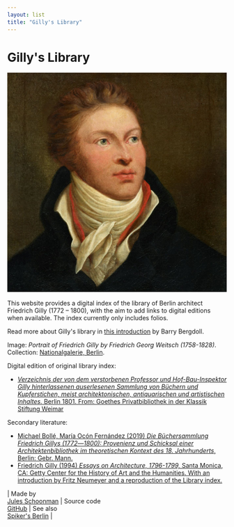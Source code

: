 ```yaml
---
layout: list
title: "Gilly's Library"
---
```

# Gilly's Library

<div class="portrait"><img src="assets/img/gilly.jpg"></div>

This website provides a digital index of the library of Berlin architect Friedrich Gilly (1772 – 1800), with the aim to add links to digital editions when available. The index currently only includes folios.

Read more about Gilly's library in [this introduction](/gillys-library/introduction) by Barry Bergdoll.

Image: *Portrait of Friedrich Gilly by Friedrich Georg Weitsch (1758-1828)*. Collection: <a href="https://smb.museum-digital.de/index.php?t=objekt&oges=143969">Nationalgalerie, Berlin</a>.

<div style="clear:both"></div>

Digital edition of original library index: 
- <a class="manifest" href="assets/uv/uv.html#?manifest=https://haab-digital.klassik-stiftung.de/viewer/api/v1/records/3519073331/manifest/"><em>Verzeichnis der von dem verstorbenen Professor und Hof-Bau-Inspektor Gilly hinterlassenen auserlesenen
Sammlung von Büchern und Kupferstichen, meist architektonischen, antiquarischen und artistischen Inhaltes.</em> Berlin 1801. From: Goethes Privatbibliothek in der Klassik Stiftung Weimar</a>

Secondary literature:
- [Michael Bollé, María Ocón Fernández (2019) *Die Büchersammlung Friedrich Gillys (1772―1800): Provenienz und Schicksal einer Architektenbibliothek im theoretischen Kontext des 18. Jahrhunderts*, Berlin: Gebr. Mann.](https://doi.org/10.5771/9783786175018)
- [Friedrich Gilly (1994) *Essays on Architecture, 1796-1799,* Santa Monica, CA: Getty Center for the History of Art and the Humanities. With an introduction by Fritz Neumeyer and a reproduction of the Library index.](http://www.getty.edu/publications/virtuallibrary/0892362812.html)

| Made by<br>[Jules Schoonman](https://sammeltassen.nl) | Source code<br>[GitHub](https://github.com/sammeltassen/gillys-library) | See also<br>[Spiker's Berlin](https://spikers.berlin) |